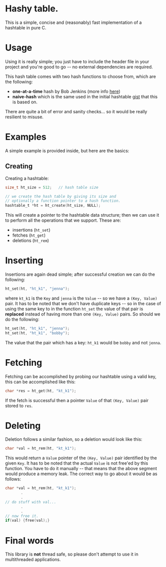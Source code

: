 # Hashy table.

This is a simple, concise and (reasonably) fast implementation
of a hashtable in pure C.

# Usage

Using it is really simple; you just have to include the header
file in your project and you're good to go -- no external
dependencies are required.

This hash table comes with two hash functions to choose from, which
are the following:

 * **one-at-a-time** hash by Bob Jenkins
 (more info [here](http://www.burtleburtle.net/bob/hash/doobs.html))
 * **naive-hash** which is the same used in the initial hashtable
 [gist](https://gist.github.com/tonious/1377667)
 that this is based on.

 There are quite a bit of error and sanity checks... so it would be
 really resilient to misuse.

 # Examples

 A simple example is provided inside, but here are the basics:

 ## Creating

 Creating a hashtable:
 ```c
 size_t ht_size = 512;   // hash table size

 // we create the hash table by giving its size and
 // optionally a function pointer to a hash function.
 hashtable_t *ht = ht_create(ht_size, NULL);
 ```

 This will create a pointer to the hashtable data structure; then we
 can use it to perform all the operations that we support. These are:

 * insertions (`ht_set`)
 * fetches (`ht_get`)
 * deletions (`ht_rem`)

 # Inserting

 Insertions are again dead simple; after successful creation
 we can do the following:

 ```c
 ht_set(ht, "ht_k1", "jenna");
 ```

 where `kt_k1` is the `Key` and `jenna` is the `Value` --
 so we have a `(Key, Value)` pair. It has to be noted that we
 don't have duplicate keys -- so in the case of using the same key
  to in the function `ht_set` the value of that pair
  is **replaced** instead of having more than one
  `(Key, Value)` pairs. So should we do the following:


 ```c
 ht_set(ht, "ht_k1", "jenna");
 ht_set(ht, "ht_k1", "bobby");
 ```

 The value that the pair which has a key: `ht_k1` would be `bobby` and
 not `jenna`.

 # Fetching

 Fetching can be accomplished by probing our hashtable using a
 valid key, this can be accomplished like this:

 ```c
 char *res = ht_get(ht, "kt_k1");
 ```

 If the fetch is successful then a pointer `Value` of
 that `(Key, Value)` pair stored to `res`.

 # Deleting

 Deletion follows a similar fashion, so a deletion would look like this:

 ```c
 char *val = ht_rem(ht, "kt_k1");
 ```

 This would return a `Value` pointer of the `(Key, Value)` pair identified
 by the given `Key`. It has to be noted that the actual `Value` is not
 free'ed by this function. You have to do it manually -- that means that
 the above segment would produce a memory leak. The correct way to go about
 it would be as follows:

 ```c
 char *val = ht_rem(ht, "kt_k1");
        .
        .
 // do stuff with val...
        .
        .
 // now free it.
 if(val) {free(val);}
 ```

 # Final words

 This library is **not** thread safe, so please don't attempt to use it
 in multithreaded applications.



